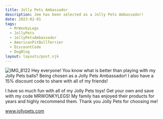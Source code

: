 ```yaml
---
title: Jolly Pets Ambassador
description: Jem has been selected as a Jolly Pets Ambassador!
date: 2023-02-01
tags:
  - MrWonkyLegs
  - JollyPets
  - JollyPetsAmbassador
  - AmericanPitBullTerrier
  - DiscountCode
  - DogBlog
layout: layouts/post.njk
---
```

![IMG_8122](https://user-images.githubusercontent.com/123126569/216219947-a9f0678d-0f2b-4d3c-905d-4c30f515e0b1.jpeg)
Hey everyone! You know what is better than playing with my Jolly Pets balls? Being chosen as a Jolly Pets Ambassador! I also have a 15% discount code to share with all of my friends!

I have so much fun with all of my Jolly Pets toys! Get your own and save with my code MRWONKYLEGS! My family has enjoyed their products for years and highly recommend them. Thank you Jolly Pets for choosing me!

www.jollypets.com

